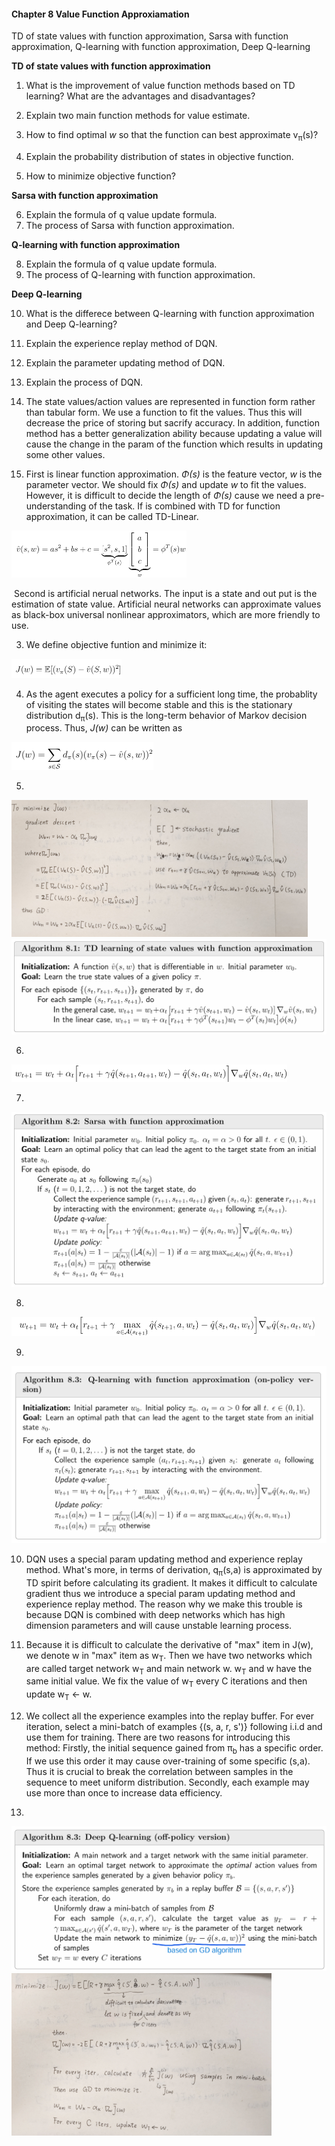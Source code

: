 #### Chapter 8 Value Function Approxiamation

TD of state values with function approximation, Sarsa with function approximation, Q-learning with function approximation, Deep Q-learning

**TD of state values with function approximation**

1. What is the improvement of value function methods based on TD learning? What are the advantages and disadvantages?

2. Explain two main function methods for value estimate.

3. How to find optimal *w* so that the function can best approximate v<sub>π</sub>(s)?
4. Explain the probability distribution of states in objective function.

5. How to minimize objective function?

**Sarsa with function approximation**

6. Explain the formula of q value update formula.
7. The process of Sarsa with function approximation.

**Q-learning with function approximation**

8. Explain the formula of q value update formula.
9. The process of Q-learning with function approximation.

**Deep Q-learning**

10. What is the differece between Q-learning with function approximation and Deep Q-learning?

11. Explain the experience replay method of DQN.
12. Explain the parameter updating method of DQN.

13. Explain the process of DQN.



1. The state values/action values are represented in function form rather than tabular form. We use a function to fit the values. Thus this will decrease the price of storing but sacrify accuracy. In addition, function method has a better generalization ability because updating a value will cause the change in the param of the function which results in updating some other values.

2. First is linear function approximation. *Φ(s)* is the feature vector, *w* is the parameter vector. We should fix *Φ(s)* and update *w* to fit the values. However, it is difficult to decide the length of *Φ(s)* cause we need a pre-understanding of the task. If is combined with TD for function approximation, it can be called TD-Linear.

<img src="assets/image-20241001100211822.png" alt="image-20241001100211822" style="zoom:50%;" />

​	Second is artificial nerual networks. The input is a state and out put is the estimation of state value. 	Artificial neural networks can approximate values as black-box universal nonlinear approximators, 	which are more friendly to use.

3. We define objective funtion and minimize it:

<img src="assets/image-20241001101301228.png" alt="image-20241001101301228" style="zoom:50%;" />

4. As the agent executes a policy for a sufficient long time, the probablity of visiting the states will become stable and this is the stationary distribution d<sub>π</sub>(s). This is the long-term behavior of Markov decision process. Thus, *J(w)* can be written as

<img src="assets/image-20241001101834858.png" alt="image-20241001101834858" style="zoom:50%;" />

5. 

<img src="assets/image-20241001104229096.png" alt="image-20241001104229096" style="zoom:50%;" />

<img src="assets/image-20241001104413993.png" alt="image-20241001104413993" style="zoom:50%;" />

6. 

<img src="assets/image-20241001111241066.png" alt="image-20241001111241066" style="zoom:50%;" />

7. 

<img src="assets/image-20241001111322830.png" alt="image-20241001111322830" style="zoom:50%;" />

8. 

<img src="assets/image-20241001111640248.png" alt="image-20241001111640248" style="zoom:50%;" />

9. 

<img src="assets/image-20241001111705073.png" alt="image-20241001111705073" style="zoom:50%;" />

10. DQN uses a special param updating method and experience replay method. What's more, in terms of derivation, q<sub>π</sub>(s,a) is approximated by TD spirit before calculating its gradient. It makes it difficult to calculate gradient thus we introduce a special param updating method and experience replay method. The reason why we make this trouble is because DQN is combined with deep networks which has high dimension parameters and will cause unstable learning process.

11. Because it is difficult to calculate the derivative of "max" item in J(w), we denote w in "max" item as w<sub>T</sub>. Then we have two networks which are called target network w<sub>T</sub> and main network w. w<sub>T</sub> and w have the same initial value. We fix the value of w<sub>T</sub> every C iterations and then update w<sub>T</sub> ← w.

12. We collect all the experience examples into the replay buffer. For ever iteration, select a mini-batch of examples {(s, a, r, s')} following i.i.d and use them for training. There are two reasons for introducing this method: Firstly, the initial sequence gained from π<sub>b</sub> has a specific order. If we use this order it may cause over-training of some specific (s,a). Thus it is crucial to break the correlation between samples in the sequence to meet uniform distribution. Secondly, each example may use more than once to increase data efficiency.

13. 

<img src="assets/image-20241001125513420.png" alt="image-20241001125513420" style="zoom:50%;" />

<img src="assets/image-20241001125554988.png" alt="image-20241001125554988" style="zoom:50%;" />